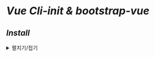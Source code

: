 # *Vue Cli-init & bootstrap-vue*
## *Install*
<details>
<summary>펼치기/접기</summary>
<br>

- ## NPM 방식
  - ### vue/cli-init 설치
    ```bash
    npm i -g @vue/cli-init
    ```

  - ### vue 프로젝트 추가
    ```bash
    vue init webpack {프로젝트명}
    ```
- ## YARN 방식
  - ### yarn 설치
    ```bash
    npm install -g yarn
    ```
  - ### vue 설치
    ```bash
    yarn global add vue
    ```
  - ### vue/cli-init 설치
    일종의 보일러플레이트로 vue.js 프로젝트의 환경 세팅을 자동으로 해준다.
    ```bash
    yarn global add @vue/cli-init
    ```

  - ### vue 프로젝트 추가
    ```bash
    vue init webpack {프로젝트명}
    ```

  - #### 설치 옵션 선택 및 설치 결과
    ```text/plain
    ? Project name {프로젝트명}
    ? Project description {프로젝트 상세설명}
    ? Author 닉네임 <깃허브 계정>
    ? Vue build standalone
    ? Install vue-router? Yes
    ? Use ESLint to lint your code? No
    ? Set up unit tests Yes
    ? Pick a test runner jest
    ? Setup e2e tests with Nightwatch? No
    ? Should we run `npm install` for you after the project has been created? (recommended) npm

      vue-cli · Generated "vue2-board".
      
    Run `npm audit` for details.

    # Project initialization finished!
    # ========================

    To get started:

      cd vue2-board
      npm run dev
    ```
  - ### bootstrap-vue 설치
	<a href = "https://bootstrap-vue.org/docs">bootstrap-vue docs</a>
	
	- #### 프로젝트 디렉토리 변경
		```bash
		cd vue2-board-bootstrap
		```

  -  ### bootstrap dependency 추가
      - #### npm
        ```bash
        npm i vue bootstrap-vue bootstrap
        ```
      - #### yarn 
        ```bash
        yarn add vue bootstrap-vue bootstrap
        ```
      - #### vscode 실행
        ```bash
        code .
        ```
      - main.js
        ```javascript
        import BootstrapVue from 'bootstrap-vue' // dependency 설치시 자동 추가됨
        /* 추가 */
        import 'bootstrap/dist/css/bootstrap.css'
        import 'bootstrap-vue/dist/bootstrap-vue.css'
        ```
</details>

